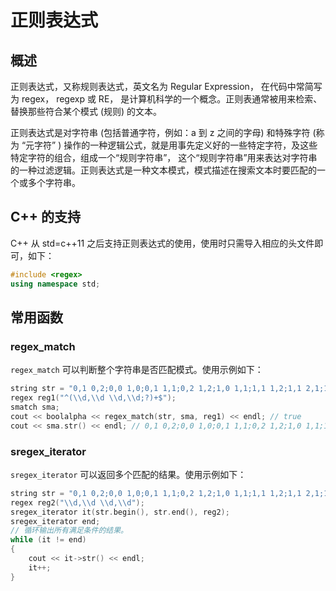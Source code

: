 # 正则表达式

## 概述

正则表达式，又称规则表达式，英文名为 Regular Expression， 在代码中常简写为 regex， regexp 或 RE， 是计算机科学的一个概念。正则表通常被用来检索、替换那些符合某个模式 (规则) 的文本。

正则表达式是对字符串 (包括普通字符，例如：a 到 z 之间的字母) 和特殊字符 (称为 “元字符” ) 操作的一种逻辑公式，就是用事先定义好的一些特定字符，及这些特定字符的组合，组成一个“规则字符串”， 这个“规则字符串”用来表达对字符串的一种过滤逻辑。正则表达式是一种文本模式，模式描述在搜索文本时要匹配的一个或多个字符串。

## C++ 的支持

C++ 从 std=c++11 之后支持正则表达式的使用，使用时只需导入相应的头文件即可，如下：

```c++
#include <regex>
using namespace std;
```

## 常用函数

### regex_match

`regex_match` 可以判断整个字符串是否匹配模式。使用示例如下：

```c++
string str = "0,1 0,2;0,0 1,0;0,1 1,1;0,2 1,2;1,0 1,1;1,1 1,2;1,1 2,1;1,2 2,2;2,0 2,1";
regex reg1("^(\\d,\\d \\d,\\d;?)+$");
smatch sma;
cout << boolalpha << regex_match(str, sma, reg1) << endl; // true
cout << sma.str() << endl; // 0,1 0,2;0,0 1,0;0,1 1,1;0,2 1,2;1,0 1,1;1,1 1,2;1,1 2,1;1,2 2,2;2,0 2,1
```

### sregex_iterator

`sregex_iterator` 可以返回多个匹配的结果。使用示例如下：

```c++
string str = "0,1 0,2;0,0 1,0;0,1 1,1;0,2 1,2;1,0 1,1;1,1 1,2;1,1 2,1;1,2 2,2;2,0 2,1";
regex reg2("\\d,\\d \\d,\\d");
sregex_iterator it(str.begin(), str.end(), reg2);
sregex_iterator end;
// 循环输出所有满足条件的结果。
while (it != end)
{
    cout << it->str() << endl;
    it++;
}
```
